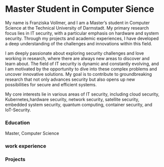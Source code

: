 # Master Student in Computer Sience

My name is Franziska Vollmer, and I am a Master’s student in Computer Science at the Technical University of Darmstadt. My primary research focus lies in IT security, with a particular emphasis on hardware and system security. Through my projects and academic experiences, I have developed a deep understanding of the challenges and innovations within this field.

I am deeply passionate about exploring security challenges and love working in research, where there are always new areas to discover and learn about. The field of IT security is dynamic and constantly evolving, and I am motivated by the opportunity to dive into these complex problems and uncover innovative solutions. My goal is to contribute to groundbreaking research that not only advances security but also opens up new possibilities for secure and efficient systems.

My core interests lie in various areas of IT security, including cloud security, Kubernetes,hardware security, network security, satellite security, embedded system security, quantum computing, container security, and IoT-Security.

### Education 
Master, Computer Science

### work experience

### Projects
